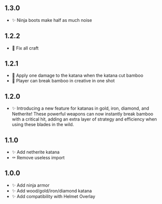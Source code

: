 ## 1.3.0

- ✨ Ninja boots make half as much noise

## 1.2.2

- 🐛 Fix all craft

## 1.2.1

- 🐛 Apply one damage to the katana when the katana cut bamboo
- 🐛 Player can break bamboo in creative in one shot

## 1.2.0

- ✨ Introducing a new feature for katanas in gold, iron, diamond, and Netherite! These powerful weapons can now instantly break bamboo with a critical hit, adding an extra layer of strategy and efficiency when using these blades in the wild.

## 1.1.0

- ✨ Add netherite katana
- ⚰️ Remove useless import

## 1.0.0

- ✨ Add ninja armor
- ✨ Add wood/gold/iron/diamond katana
- ✨ Add compatibility with Helmet Overlay
